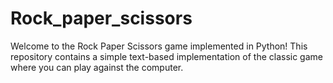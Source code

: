 # Rock_paper_scissors
Welcome to the Rock Paper Scissors game implemented in Python! This repository contains a simple text-based implementation of the classic game where you can play against the computer.
